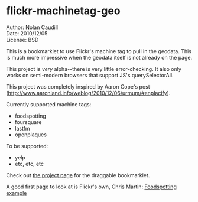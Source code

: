 # flickr-machinetag-geo

Author: Nolan Caudill  
Date: 2010/12/05  
License: BSD  

This is a bookmarklet to use Flickr's machine tag to pull
in the geodata. This is much more impressive when the geodata
itself is not already on the page. 

This project is *very* alpha--there is very little error-checking. It also only works on semi-modern browsers that support JS's querySelectorAll.

This project was completely inspired by Aaron Cope's post (http://www.aaronland.info/weblog/2010/12/06/urmum/#enplacify).

Currently supported machine tags:

* foodspotting
* foursquare
* lastfm
* openplaques

To be supported:

* yelp
* etc, etc, etc

Check out [the project page][project_page] for the draggable bookmarklet.

A good first page to look at is Flickr's own, Chris Martin: [Foodspotting example][foodspotting_example]

[foodspotting_example]: http://www.flickr.com/photos/cjmartin/5234756177/ "Foodspotting example"
[project_page]: http://mncaudill.github.com/flickr-machinetag-geo

